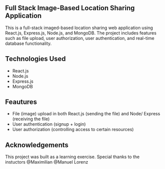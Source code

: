 ## Full Stack Image-Based Location Sharing Application
This is a full-stack imaged-based location sharing web application using React.js, Express.js, Node.js, and MongoDB. The project includes features such as file upload, user authorization, user authentication, and real-time database functionality.

## Technologies Used
* React.js
* Node.js
* Express.js
* MongoDB

## Feautures
* File (image) upload in both React.js (sending the file) and Node/ Express (receiving the file)
* User authentication (signup + login)
* User authorization (controlling access to certain resources)

## Acknowledgements
This project was built as a learning exercise. Special thanks to the instuctors @Maximilian @Manuel Lorenz
